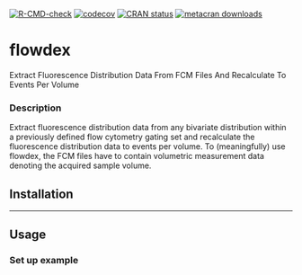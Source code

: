 <!-- badges: start -->
[![R-CMD-check](https://github.com/bpollner/flowdex/workflows/R-CMD-check/badge.svg)](https://github.com/bpollner/flowdex/actions)
[![codecov](https://codecov.io/gh/bpollner/flowdex/branch/main/graph/badge.svg?token=aZFS02SMwz)](https://codecov.io/gh/bpollner/flowdex)
[![CRAN status](https://www.r-pkg.org/badges/version/flowdex)](https://CRAN.R-project.org/package=flowdex)
[![metacran downloads](https://cranlogs.r-pkg.org/badges/grand-total/flowdex)](https://cran.r-project.org/package=flowdex)
<!-- badges: end -->


# flowdex
Extract Fluorescence Distribution Data From FCM Files And Recalculate To Events Per Volume

### Description
Extract fluorescence distribution data from any bivariate distribution within a previously defined flow cytometry gating set and recalculate the fluorescence distribution data to events per volume. To (meaningfully) use flowdex, the FCM files have to contain volumetric measurement data denoting the acquired sample volume.


## Installation


***

## Usage
### Set up example


